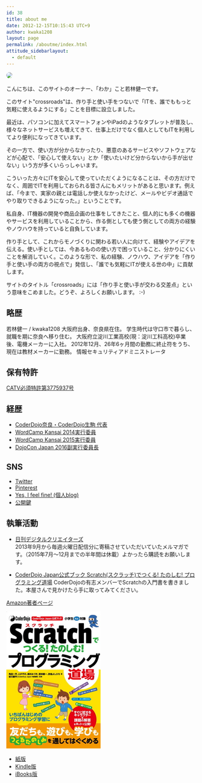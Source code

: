 ```yaml
---
id: 38
title: about me
date: 2012-12-15T10:15:43 UTC+9
author: kwaka1208
layout: page
permalink: /aboutme/index.html
attitude_sidebarlayout:
  - default
---
```

<img src="https://avatars.githubusercontent.com/{{ page.author }}" style="border-radius: 64px; width: 128px;">

こんにちは、このサイトのオーナー、「わか」こと若林健一です。

このサイト"crossroads"は、作り手と使い手をつないで「ITを、誰でももっと気軽に使えるようにする」ことを目標に設立しました。

最近は、パソコンに加えてスマートフォンやiPadのようなタブレットが普及し、様々なネットサービスも増えてきて、仕事上だけでなく個人としてもITを利用してより便利になってきています。 

その一方で、使い方が分からなかったり、悪意のあるサービスやソフトウェアなどが心配で、「安心して使えない」とか「使いたいけど分からないから手が出せない」いう方が多くいらっしゃいます。

こういった方々にITを安心して使っていただくようになることは、その方だけでなく、周囲でITを利用しておられる皆さんにもメリットがあると思います。例えば、「今まで、実家の親とは電話しか使えなかったけど、メールやビデオ通話でやり取りできるようになった。」ということです。

私自身、IT機器の開発や商品企画の仕事をしてきたこと、個人的にも多くの機器やサービスを利用していることから、作る側としても使う側としての両方の経験やノウハウを持っていると自負しています。

作り手として、これからモノづくりに関わる若い人に向けて、経験やアイデアを伝える。使い手としては、今あるものの使い方で困っていること、分かりにくいことを解消していく。このような形で、私の経験、ノウハウ、アイデアを「作り手と使い手の両方の視点で」発信し、「誰でも気軽にITが使える世の中」に貢献します。

サイトのタイトル「crossroads」には「作り手と使い手が交わる交差点」という意味をこめました。どうぞ、よろしくお願いします。 :-)

## 略歴
若林健一 / kwaka1208
大阪府出身、奈良県在住。
学生時代は守口市で暮らし、就職を期に奈良へ移り住む。
大阪府立淀川工業高校(現：淀川工科高校)卒業後、電機メーカーに入社。
2012年12月、26年6ヶ月間の勤務に終止符をうち、現在は教材メーカーに勤務。
情報セキュリティアドミニストレータ

## 保有特許
[CATV必須特許第3775937号](https://pat.reserge.net/PatentDocument.php?an=1999074026&dbid=JPP)

## 経歴
- [CoderDojo奈良・CoderDojo生駒 代表](http://coderdojo-nara-ikoma.github.io/)
- [WordCamp Kansai 2014実行委員](https://kansai.wordcamp.org/2014/organizers)
- [WordCamp Kansai 2015実行委員](https://kansai.wordcamp.org/2015/organizers/)
- [DojoCon Japan 2016副実行委員長](http://dojocon.coderdojo.jp/)

## SNS
- [Twitter](https://twitter.com/kwaka1208)
- [Pinterest](http://www.pinterest.com/kwaka1208/)
- [Yes, I feel fine! (個人blog)](http://pote2.net/kenichi/)
- [公開鍵](https://github.com/kwaka1208/PublicKey)

## 執筆活動
- [日刊デジタルクリエイターズ](http://blog.dgcr.com/)  
2013年9月から毎週火曜日配信分に寄稿させていただいていたメルマガです。（2015年7月～12月までの半年間は休載）よかったら購読をお願いします。

- [CoderDojo Japan公式ブック Scratch(スクラッチ)でつくる! たのしむ! プログラミング道場](http://amzn.asia/7KsdVCQ)
CoderDojoの有志メンバーでScratchの入門書を書きました。本屋さんで見かけたら手に取ってみてください。

[Amazon著者ページ](https://www.amazon.co.jp/-/e/B01MY6BF57)

[![CoderDojo Japan公式ブック Scratch(スクラッチ)でつくる! たのしむ! プログラミング道場](/assets/images/aboutme/scratch.jpg)](http://amzn.asia/7KsdVCQ)

- [紙版](http://amzn.asia/7KsdVCQ)
- [Kindle版](http://amzn.asia/gcTXZ83)
- [iBooks版](https://itunes.apple.com/jp/book/coderdojo-japan-gong-shibukku/id1189875071?l=en&mt=11)
